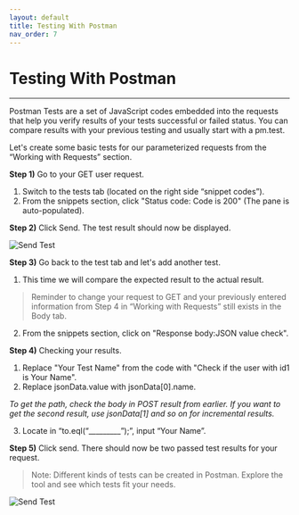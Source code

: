 ```yaml
---
layout: default
title: Testing With Postman
nav_order: 7
---
```


# Testing With Postman
---

Postman Tests are a set of JavaScript codes embedded into the requests that help you verify results of your tests successful or failed status. You can compare results with your previous testing and usually start with a pm.test. 

Let's create some basic tests for our parameterized requests from the “Working with Requests” section.

**Step 1)** Go to your GET user request.
1. Switch to the tests tab (located on the right side “snippet codes”).
2. From the snippets section, click "Status code: Code is 200" (The pane is auto-populated).

**Step 2)** Click Send. The test result should now be displayed.

![Send Test](https://raw.githubusercontent.com/cee-elle/postman-documentation/gh-pages/docs/raw/testing1.png)

**Step 3)** Go back to the test tab and let's add another test. 
1. This time we will compare the expected result to the actual result. 

> Reminder to change your request to GET and your previously entered information from Step 4 in “Working with Requests” still exists in the Body tab.

2. From the snippets section, click on "Response body:JSON value check".

**Step 4)** Checking your results.
1. Replace "Your Test Name" from the code with "Check if the user with id1 is Your Name".
2. Replace jsonData.value with jsonData[0].name.

*To get the path, check the body in POST result from earlier. If you want to get the second result, use jsonData[1] and so on for incremental results.*

3. Locate in “to.eql(“_________”);”, input “Your Name”.

**Step 5)** Click send. There should now be two passed test results for your request.

> Note: Different kinds of tests can be created in Postman. Explore the tool and see which tests fit your needs.

![Send Test](https://raw.githubusercontent.com/cee-elle/postman-documentation/gh-pages/docs/raw/testing2.png)
